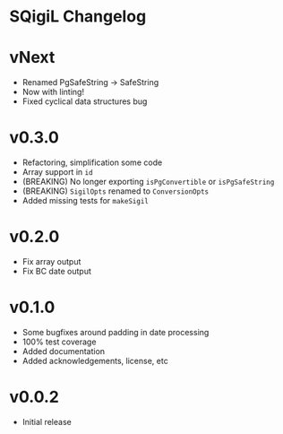 # SQigiL Changelog

# vNext

* Renamed PgSafeString -> SafeString
* Now with linting!
* Fixed cyclical data structures bug

# v0.3.0

* Refactoring, simplification some code
* Array support in `id`
* (BREAKING) No longer exporting `isPgConvertible` or `isPgSafeString`
* (BREAKING) `SigilOpts` renamed to `ConversionOpts`
* Added missing tests for `makeSigil`

# v0.2.0

* Fix array output
* Fix BC date output

# v0.1.0

* Some bugfixes around padding in date processing
* 100% test coverage
* Added documentation
* Added acknowledgements, license, etc

# v0.0.2

* Initial release
